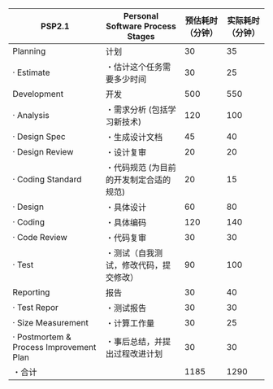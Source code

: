 | PSP2.1                                | **Personal Software Process Stages** | **预估耗时（分钟）** | **实际耗时（分钟）** |
| --------------------------------------- | -------------------------------- | -------- | -------- |
| Planning                                | 计划                               | 30       | 35       |
| · Estimate                              | ・估计这个任务需要多少时间                    | 30       | 25       |
| Development                             | 开发                               | 500      | 550      |
| · Analysis                              | ・需求分析 (包括学习新技术)                  | 120      | 100      |
| · Design Spec                           | ・生成设计文档                          | 45       | 40       |
| · Design Review                         | ・设计复审                            | 20       | 20       |
| · Coding Standard                       | ・代码规范 (为目前的开发制定合适的规范)            | 20       | 15       |
| · Design                                | ・具体设计                            |   60     | 80       |
| · Coding                                | ・具体编码                            | 120      |   140    |
| · Code Review                           | ・代码复审                            | 30       | 30       |
| · Test                                  | ・测试（自我测试，修改代码，提交修改）              | 90      | 100       |
| Reporting                               | 报告                               | 30      | 40      |
| · Test Repor                            | ・测试报告                            | 30       |  30      |
| · Size Measurement                      | ・计算工作量                           | 30       | 25       |
| · Postmortem & Process Improvement Plan | ・事后总结，并提出过程改进计划                  | 30       | 30       |
| ・合计                                     |                              | 1185      |    1290      |
